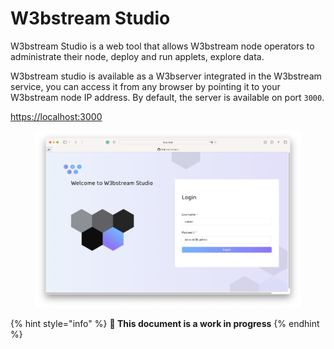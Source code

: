 # W3bstream Studio



W3bstream Studio is a web tool that allows W3bstream node operators to administrate their node, deploy and run applets, explore data.

W3bstream studio is available as a W3bserver integrated in the W3bstream service, you can access it from any browser by pointing it to your W3bstream node IP address. By default, the server is available on port `3000`.

[https://localhost:3000](https://app.gitbook.com/o/-MQ9LhchTp7\_QJr-AYG0/s/f2s3zCHPO4kfjqwDZ9Gw/)

<figure><img src="../.gitbook/assets/image (4).png" alt=""><figcaption></figcaption></figure>

{% hint style="info" %}
**🚧 This document is a work in progress**
{% endhint %}
